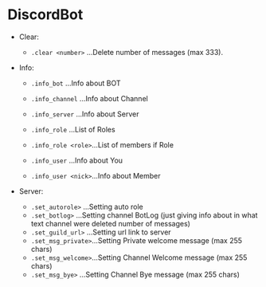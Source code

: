 # DiscordBot

* Clear:
   * `.clear <number>`           ...Delete number of messages (max 333).

* Info:
   * `.info_bot`        ...Info about BOT
   * `.info_channel`    ...Info about Channel

   * `.info_server`    ...Info about Server

   * `.info_role`       ...List of Roles
   * `.info_role <role>`...List of members if Role

   * `.info_user`      ...Info about You
   * `.info_user <nick>`...Info about Member


* Server:
   * `.set_autorole>`   ...Setting auto role
   * `.set_botlog>`     ...Setting channel BotLog (just giving info about in what text channel were deleted number of messages)
   * `.set_guild_url>`  ...Setting url link to server
   * `.set_msg_private>`...Setting Private welcome message (max 255 chars)
   * `.set_msg_welcome>`...Setting Channel Welcome message (max 255 chars)
   * `.set_msg_bye>`    ...Setting Channel Bye message (max 255 chars)
